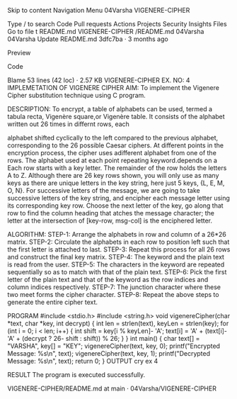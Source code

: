 Skip to content
Navigation Menu
04Varsha
VIGENERE-CIPHER

Type / to search
Code
Pull requests
Actions
Projects
Security
Insights
Files
Go to file
t
README.md
VIGENERE-CIPHER
/README.md
04Varsha
04Varsha
Update README.md
3dfc7ba
 · 
3 months ago

Preview

Code

Blame
53 lines (42 loc) · 2.57 KB
VIGENERE-CIPHER
EX. NO: 4
IMPLEMETATION OF VIGENERE CIPHER
AIM:
To implement the Vigenere Cipher substitution technique using C program.

DESCRIPTION:
To encrypt, a table of alphabets can be used, termed a tabula recta, Vigenère square,or Vigenère table. It consists of the alphabet written out 26 times in differnt rows, each

alphabet shifted cyclically to the left compared to the previous alphabet, corresponding to the 26 possible Caesar ciphers. At different points in the encryption process, the cipher uses adifferent alphabet from one of the rows. The alphabet used at each point repeating keyword.depends on a Each row starts with a key letter. The remainder of the row holds the letters A to Z. Although there are 26 key rows shown, you will only use as many keys as there are unique letters in the key string, here just 5 keys, {L, E, M, O, N}. For successive letters of the message, we are going to take successive letters of the key string, and encipher each message letter using its corresponding key row. Choose the next letter of the key, go along that row to find the column heading that atches the message character; the letter at the intersection of [key-row, msg-col] is the enciphered letter.

ALGORITHM:
STEP-1: Arrange the alphabets in row and column of a 26*26 matrix. STEP-2: Circulate the alphabets in each row to position left such that the first letter is attached to last. STEP-3: Repeat this process for all 26 rows and construct the final key matrix. STEP-4: The keyword and the plain text is read from the user. STEP-5: The characters in the keyword are repeated sequentially so as to match with that of the plain text. STEP-6: Pick the first letter of the plain text and that of the keyword as the row indices and column indices respectively. STEP-7: The junction character where these two meet forms the cipher character. STEP-8: Repeat the above steps to generate the entire cipher text.

PROGRAM
 #include <stdio.h>
 #include <string.h>
 void vigenereCipher(char *text, char *key, int decrypt) {
 int len = strlen(text), keyLen = strlen(key);
 for (int i = 0; i < len; i++) {
 int shift = key[i % keyLen]- 'A';
 text[i] = 'A' + (text[i]- 'A' + (decrypt ? 26- shift : shift)) % 26;
 }
 }
 int main() {
 char text[] = "VARSHA", key[] = "KEY";
 vigenereCipher(text, key, 0);
 printf("Encrypted Message: %s\n", text);
 vigenereCipher(text, key, 1);
 printf("Decrypted Message: %s\n", text);
 return 0;
 }
OUTPUT
cry ex 4

RESULT
The program is executed successfully.

VIGENERE-CIPHER/README.md at main · 04Varsha/VIGENERE-CIPHER
